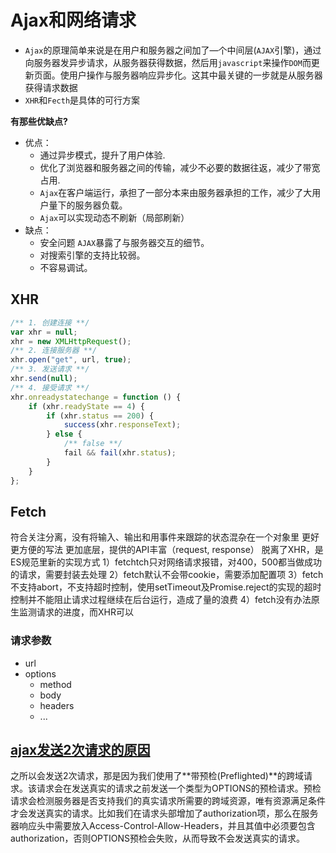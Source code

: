 # Ajax和网络请求

- `Ajax`的原理简单来说是在用户和服务器之间加了—个中间层(`AJAX`引擎)，通过向服务器发异步请求，从服务器获得数据，然后用`javascript`来操作`DOM`而更新页面。使用户操作与服务器响应异步化。这其中最关键的一步就是从服务器获得请求数据
- `XHR`和`Fecth`是具体的可行方案

**有那些优缺点?**
- 优点：
  - 通过异步模式，提升了用户体验.
  - 优化了浏览器和服务器之间的传输，减少不必要的数据往返，减少了带宽占用.
  - `Ajax`在客户端运行，承担了一部分本来由服务器承担的工作，减少了大用户量下的服务器负载。
  - `Ajax`可以实现动态不刷新（局部刷新）
- 缺点：
  - 安全问题 `AJAX`暴露了与服务器交互的细节。
  - 对搜索引擎的支持比较弱。
  - 不容易调试。
  
## XHR
```javascript
/** 1. 创建连接 **/
var xhr = null;
xhr = new XMLHttpRequest();
/** 2. 连接服务器 **/
xhr.open("get", url, true);
/** 3. 发送请求 **/
xhr.send(null);
/** 4. 接受请求 **/
xhr.onreadystatechange = function () {
	if (xhr.readyState == 4) {
		if (xhr.status == 200) {
			success(xhr.responseText);
		} else {
			/** false **/
			fail && fail(xhr.status);
		}
	}
};
```

## Fetch

符合关注分离，没有将输入、输出和用事件来跟踪的状态混杂在一个对象里
更好更方便的写法
更加底层，提供的API丰富（request, response）
脱离了XHR，是ES规范里新的实现方式
1）fetchtch只对网络请求报错，对400，500都当做成功的请求，需要封装去处理
2）fetch默认不会带cookie，需要添加配置项
3）fetch不支持abort，不支持超时控制，使用setTimeout及Promise.reject的实现的超时控制并不能阻止请求过程继续在后台运行，造成了量的浪费
4）fetch没有办法原生监测请求的进度，而XHR可以

### 请求参数
- url
- options
  - method
  - body
  - headers
  - ...

## [ajax发送2次请求的原因](https://blog.csdn.net/u012149969/article/details/108172195)

之所以会发送2次请求，那是因为我们使用了**带预检(Preflighted)**的跨域请求。该请求会在发送真实的请求之前发送一个类型为OPTIONS的预检请求。预检请求会检测服务器是否支持我们的真实请求所需要的跨域资源，唯有资源满足条件才会发送真实的请求。比如我们在请求头部增加了authorization项，那么在服务器响应头中需要放入Access-Control-Allow-Headers，并且其值中必须要包含authorization，否则OPTIONS预检会失败，从而导致不会发送真实的请求。
